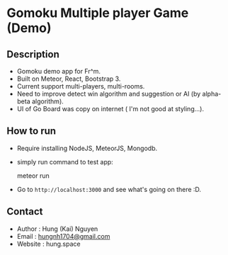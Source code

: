 # Gomoku Multiple player Game (Demo)


## Description
- Gomoku demo app for Fr^m.
- Built on Meteor, React, Bootstrap 3. 
- Current support multi-players, multi-rooms.
- Need to improve detect win algorithm and suggestion or AI (by alpha-beta algorithm).
- UI of Go Board was copy on internet ( I'm not good at styling...).


## How to run
- Require installing NodeJS, MeteorJS, Mongodb.
- simply run command to test app:

    meteor run

- Go to `http://localhost:3000` and see what's going on there :D.
    
## Contact
- Author : Hung (Kai) Nguyen 
- Email : hungnh1704@gmail.com
- Website : hung.space
